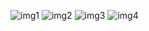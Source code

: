![img1](https://user-images.githubusercontent.com/56014478/203830597-0764fca0-9ed5-4fac-b6a9-b236d9d95e23.png)
![img2](https://user-images.githubusercontent.com/56014478/203830605-04c8eac6-a88c-4078-af41-3e68c4c7f0a3.png)
![img3](https://user-images.githubusercontent.com/56014478/203830607-7b9d6d89-6381-4aa6-9be8-23fe574ab5a6.png)
![img4](https://user-images.githubusercontent.com/56014478/203830611-c8c4fbd8-4e4d-4fc8-be9a-2cd59d00158f.png)
